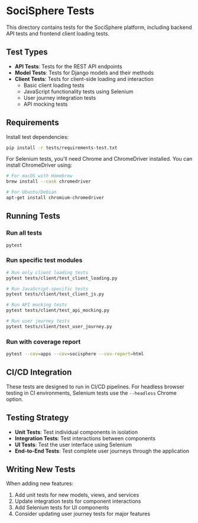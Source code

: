 # SociSphere Tests

This directory contains tests for the SociSphere platform, including backend API tests and frontend client loading tests.

## Test Types

- **API Tests**: Tests for the REST API endpoints
- **Model Tests**: Tests for Django models and their methods
- **Client Tests**: Tests for client-side loading and interaction
  - Basic client loading tests
  - JavaScript functionality tests using Selenium
  - User journey integration tests
  - API mocking tests

## Requirements

Install test dependencies:

```bash
pip install -r tests/requirements-test.txt
```

For Selenium tests, you'll need Chrome and ChromeDriver installed. You can install ChromeDriver using:

```bash
# For macOS with Homebrew
brew install --cask chromedriver

# For Ubuntu/Debian
apt-get install chromium-chromedriver
```

## Running Tests

### Run all tests

```bash
pytest
```

### Run specific test modules

```bash
# Run only client loading tests
pytest tests/client/test_client_loading.py

# Run JavaScript-specific tests
pytest tests/client/test_client_js.py

# Run API mocking tests
pytest tests/client/test_api_mocking.py

# Run user journey tests
pytest tests/client/test_user_journey.py
```

### Run with coverage report

```bash
pytest --cov=apps --cov=socisphere --cov-report=html
```

## CI/CD Integration

These tests are designed to run in CI/CD pipelines. For headless browser testing in CI environments, Selenium tests use the `--headless` Chrome option.

## Testing Strategy

- **Unit Tests**: Test individual components in isolation
- **Integration Tests**: Test interactions between components
- **UI Tests**: Test the user interface using Selenium
- **End-to-End Tests**: Test complete user journeys through the application

## Writing New Tests

When adding new features:

1. Add unit tests for new models, views, and services
2. Update integration tests for component interactions
3. Add Selenium tests for UI components
4. Consider updating user journey tests for major features 